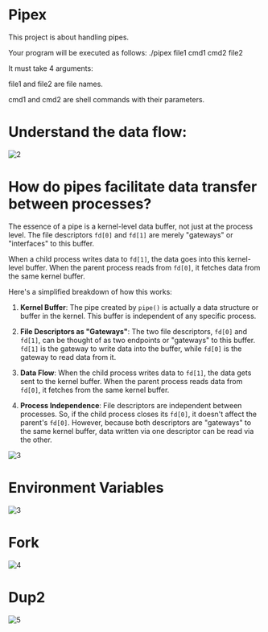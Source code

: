# Pipex

This project is about handling pipes.

Your program will be executed as follows: ./pipex file1 cmd1 cmd2 file2

It must take 4 arguments:

file1 and file2 are file names. 

cmd1 and cmd2 are shell commands with their parameters.


# Understand the data flow:

![2](https://github.com/Xiru-Wang/pipex/assets/79924696/3d253c1f-835c-4f63-af84-af0bc96ac338)


# How do pipes facilitate data transfer between processes?

The essence of a pipe is a kernel-level data buffer, not just at the process level. The file descriptors `fd[0]` and `fd[1]` are merely "gateways" or "interfaces" to this buffer.

When a child process writes data to `fd[1]`, the data goes into this kernel-level buffer. When the parent process reads from `fd[0]`, it fetches data from the same kernel buffer.

Here's a simplified breakdown of how this works:

1. **Kernel Buffer**: The pipe created by `pipe()` is actually a data structure or buffer in the kernel. This buffer is independent of any specific process.

2. **File Descriptors as "Gateways"**: The two file descriptors, `fd[0]` and `fd[1]`, can be thought of as two endpoints or "gateways" to this buffer. `fd[1]` is the gateway to write data into the buffer, while `fd[0]` is the gateway to read data from it.

3. **Data Flow**: When the child process writes data to `fd[1]`, the data gets sent to the kernel buffer. When the parent process reads data from `fd[0]`, it fetches from the same kernel buffer.

4. **Process Independence**: File descriptors are independent between processes. So, if the child process closes its `fd[0]`, it doesn't affect the parent's `fd[0]`. However, because both descriptors are "gateways" to the same kernel buffer, data written via one descriptor can be read via the other.

![3](https://github.com/Xiru-Wang/pipex/assets/79924696/8925b1fa-ebaf-451f-bbdb-dc33d17edf3c)

# Environment Variables
![3](https://github.com/Xiru-Wang/pipex/assets/79924696/0e02d81b-9865-45c2-9a36-31c47c48aa0d)

# Fork
![4](https://github.com/Xiru-Wang/pipex/assets/79924696/48673432-7052-4314-b9df-b1c5033f6538)

# Dup2
![5](https://github.com/Xiru-Wang/pipex/assets/79924696/89b7edda-dfa4-45ea-b058-4e01be65cba7)
